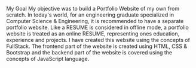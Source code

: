 My Goal
My objective was to build a Portfolio Website of my own from scratch. In today's world, for an engineering graduate specialized in Computer Science & Engineering, it is recommended to have a separate portfolio website. Like a RESUME is considered in offline mode, a portfolio website is treated as an online RESUME, representing ones education, experience and projects. I have created this website using the concepts of FullStack. The frontend part of the website is created using HTML, CSS & Bootstrap and the backend part of the website is covered using the concepts of JavaScript language.

